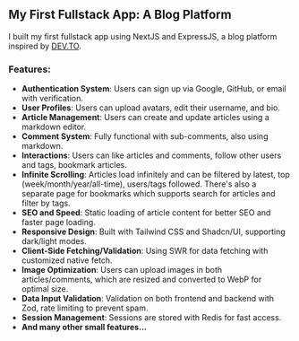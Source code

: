 ## My First Fullstack App: A Blog Platform

I built my first fullstack app using NextJS and ExpressJS, a blog platform inspired by [DEV.TO](https://dev.to/).

### Features:

- **Authentication System**: Users can sign up via Google, GitHub, or email with verification.
- **User Profiles**: Users can upload avatars, edit their username, and bio.
- **Article Management**: Users can create and update articles using a markdown editor.
- **Comment System**: Fully functional with sub-comments, also using markdown.
- **Interactions**: Users can like articles and comments, follow other users and tags, bookmark articles.
- **Infinite Scrolling**: Articles load infinitely and can be filtered by latest, top (week/month/year/all-time), users/tags followed. There's also a separate page for bookmarks which supports search for articles and filter by tags.
- **SEO and Speed**: Static loading of article content for better SEO and faster page loading.
- **Responsive Design**: Built with Tailwind CSS and Shadcn/UI, supporting dark/light modes.
- **Client-Side Fetching/Validation**: Using SWR for data fetching with customized native fetch.
- **Image Optimization**: Users can upload images in both articles/comments, which are resized and converted to WebP for optimal size.
- **Data Input Validation**: Validation on both frontend and backend with Zod, rate limiting to prevent spam.
- **Session Management**: Sessions are stored with Redis for fast access.
- **And many other small features...**
